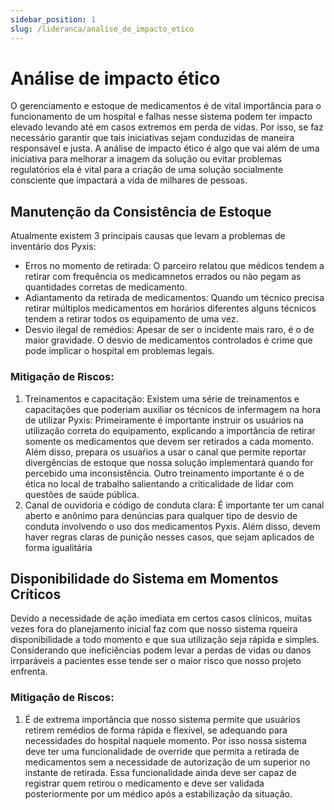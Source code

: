 ```yaml
---
sidebar_position: 1
slug: /lideranca/analise_de_impacto_etico
---
```


# Análise de impacto ético

O gerenciamento e estoque de medicamentos é de vital importância para o funcionamento de um hospital e falhas nesse sistema podem ter impacto elevado levando até em casos extremos em perda de vidas. Por isso, se faz necessário garantir que tais iniciativas sejam conduzidas de maneira responsável e justa. A análise de impacto ético é algo que vai além de uma iniciativa para melhorar a imagem da solução ou evitar problemas regulatórios ela é vital para a criação de uma solução socialmente consciente que impactará a vida de milhares de pessoas.

## Manutenção da Consistência de Estoque

Atualmente existem 3 principais causas que levam a problemas de inventário dos Pyxis:

- Erros no momento de retirada: O parceiro relatou que médicos tendem a retirar com frequência os medicamnetos errados ou não pegam as quantidades corretas de medicamento.
- Adiantamento da retirada de medicamentos: Quando um técnico precisa retirar múltiplos medicamentos em horários diferentes alguns técnicos tendem a retirar todos os equipamento de uma vez.
- Desvio ilegal de remédios: Apesar de ser o incidente mais raro, é o de maior gravidade. O desvio de medicamentos controlados é crime que pode implicar o hospital em problemas legais.

### **Mitigação de Riscos:**

1. Treinamentos e capacitação: Existem uma série de treinamentos e capacitações que poderiam auxiliar os técnicos de infermagem na hora de utilizar Pyxis: Primeiramente é importante instruir os usuários na utilização correta do equipamento, explicando a importância de retirar somente os medicamentos que devem ser retirados a cada momento. Além disso, prepara os usuaŕios a usar o canal que permite reportar divergências de estoque que nossa solução implementará quando for percebido uma inconsistência. Outro treinamento importante é o de ética no local de trabalho salientando a criticalidade de lidar com questões de saúde pública.
2. Canal de ouvidoria e código de conduta clara: É importante ter um canal aberto e anônimo para denúncias para qualquer tipo de desvio de conduta involvendo o uso dos medicamentos Pyxis. Além disso, devem haver regras claras de punição nesses casos, que sejam aplicados de forma igualitária

## Disponibilidade do Sistema em Momentos Críticos

Devido a necessidade de ação imediata em certos casos clínicos, muitas vezes fora do planejamento inicial faz com que nosso sistema rqueira disponibilidade a todo momento e que sua utilização seja rápida e simples. Considerando que ineficiências podem levar a perdas de vidas ou danos irrparáveis a pacientes esse tende ser o maior risco que nosso projeto enfrenta.

### **Mitigação de Riscos:**

1. É de extrema importância que nosso sistema permite que usuários retirem remédios de forma rápida e flexível, se adequando para necessidades do hospital naquele momento. Por isso nossa sistema deve ter uma funcionalidade de override que permita a retirada de medicamentos sem a necessidade de autorização de um superior no instante de retirada. Essa funcionalidade ainda deve ser capaz de registrar quem retirou o medicamento e deve ser validada posteriormente por um médico após a estabilização da situação.
